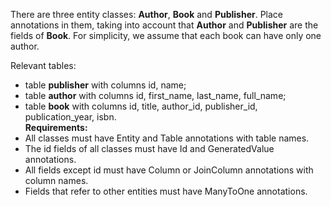 There are three entity classes: **Author**, **Book** and **Publisher**.
Place annotations in them, taking into account that **Author** and **Publisher** are the fields of **Book**.
For simplicity, we assume that each book can have only one author.

Relevant tables:

* table **publisher** with columns id, name;
* table **author** with columns id, first_name, last_name, full_name;
* table **book** with columns id, title, author_id, publisher_id, publication_year, isbn.
<br>**Requirements:**<br>
*	All classes must have Entity and Table annotations with table names.
*	The id fields of all classes must have Id and GeneratedValue annotations.
*	All fields except id must have Column or JoinColumn annotations with column names.
*	Fields that refer to other entities must have ManyToOne annotations.
